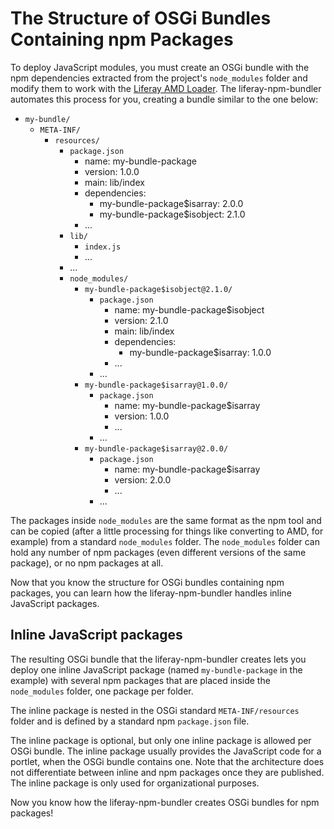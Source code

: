 # The Structure of OSGi Bundles Containing npm Packages [](id=the-structure-of-osgi-bundles-containing-npm-packages)

To deploy JavaScript modules, you must create an OSGi bundle with the npm 
dependencies extracted from the project's `node_modules` folder and modify them 
to work with the 
[Liferay AMD Loader](https://github.com/liferay/liferay-amd-loader). 
The liferay-npm-bundler automates this process for you, creating a bundle 
similar to the one below:

- `my-bundle/`
    - `META-INF/`
        - `resources/`
            - `package.json`
                - name: my-bundle-package
                - version: 1.0.0
                - main: lib/index
                - dependencies:
                    - my-bundle-package$isarray: 2.0.0
                    - my-bundle-package$isobject: 2.1.0
                - ...
            - `lib/`
                - `index.js`
                - ...
            - ...
            - `node_modules/`
                - `my-bundle-package$isobject@2.1.0/`
                    - `package.json`
                        - name: my-bundle-package$isobject
                        - version: 2.1.0
                        - main: lib/index
                        - dependencies:
                            - my-bundle-package$isarray: 1.0.0
                        - ...
                    - ...
                - `my-bundle-package$isarray@1.0.0/`
                    - `package.json`
                        - name: my-bundle-package$isarray
                        - version: 1.0.0
                        - ...
                    - ...
                - `my-bundle-package$isarray@2.0.0/`
                    - `package.json`
                        - name: my-bundle-package$isarray
                        - version: 2.0.0
                        - ...
                    - ...

The packages inside `node_modules` are the same format as the npm tool and can 
be copied (after a little processing for things like converting to AMD, for 
example) from a standard `node_modules` folder. The `node_modules` folder can 
hold any number of npm packages (even different versions of the same package), 
or no npm packages at all.

Now that you know the structure for OSGi bundles containing npm packages, you 
can learn how the liferay-npm-bundler handles inline JavaScript packages. 

## Inline JavaScript packages [](id=inline-javascript-packages)

The resulting OSGi bundle that the liferay-npm-bundler creates lets you deploy 
one inline JavaScript package (named `my-bundle-package` in the example) with 
several npm packages that are placed inside the `node_modules` folder, one 
package per folder.  

The inline package is nested in the OSGi standard `META-INF/resources` folder 
and is defined by a standard npm `package.json` file.

The inline package is optional, but only one inline package is allowed per OSGi 
bundle. The inline package usually provides the JavaScript code for a portlet, 
when the OSGi bundle contains one. Note that the architecture does not 
differentiate between inline and npm packages once they are published. The 
inline package is only used for organizational purposes. 

Now you know how the liferay-npm-bundler creates OSGi bundles for npm packages!
